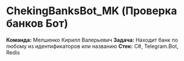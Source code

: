 # ChekingBanksBot_MK (Проверка банков Бот)
**Команда:** Мелшенко Кирилл Валерьевич
**Задача:** Находит банк по любому из идентификаторов или названию
**Стек:** C#, Telegram.Bot, Redis
